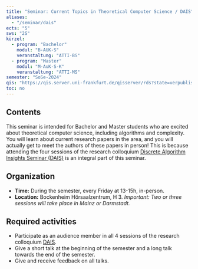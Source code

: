 ```yaml
---
title: "Seminar: Current Topics in Theoretical Computer Science / DAIS"
aliases:
  - "/seminar/dais"
ects: "5"
sws: "2S"
kürzel:
  - program: "Bachelor"
    modul: "B-AUK-S"
    veranstaltung: "ATTI-BS"
  - program: "Master"
    modul: "M-AuK-S-K"
    veranstaltung: "ATTI-MS"
semester: "SoSe-2024"
qis: "https://qis.server.uni-frankfurt.de/qisserver/rds?state=verpublish&status=init&vmfile=no&publishid=377103&moduleCall=webInfo&publishConfFile=webInfo&publishSubDir=veranstaltung"
toc: no
---
```


## Contents

This seminar is intended for Bachelor and Master students who are excited about theoretical computer science, including algorithms and complexity.
You will learn about current research papers in the area, and you will actually get to meet the authors of these papers in person!
This is because attending the four sessions of the research colloquium [Discrete Algorithm Insights Seminar (DAIS)](https://dais.rhein-main-universitaeten.de/) is an integral part of this seminar.

## Organization

- **Time:** During the semester, every Friday at 13-15h, in-person.
- **Location:** Bockenheim Hörsaalzentrum, H 3. _Important: Two or three sessions will take place in Mainz or Darmstadt._

## Required activities

- Participate as an audience member in all 4 sessions of the research colloquium [DAIS](https://dais.rhein-main-universitaeten.de/).
- Give a short talk at the beginning of the semester and a long talk towards the end of the semester.
- Give and receive feedback on all talks.
